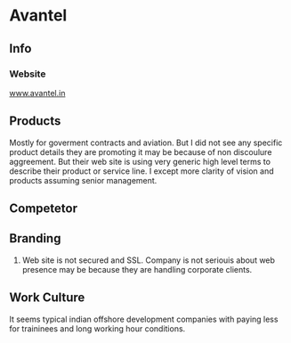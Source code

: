 # Avantel #

## Info ##

### Website ###
www.avantel.in

## Products ##
Mostly for goverment contracts and aviation. But I did not see any specific product details they are promoting it may be because of non discoulure aggreement. But their web site is using very generic high level terms to describe their product or service line. 
I except more clarity of vision and products assuming senior management. 

## Competetor ##

##  Branding ##
1. Web site is not secured and SSL.
Company is not seriouis about web presence may be because they are handling corporate clients.

## Work Culture ##
It seems typical indian offshore development companies with paying less for traininees and long working hour conditions.
